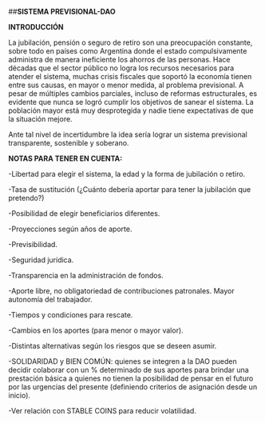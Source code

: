##**SISTEMA PREVISIONAL-DAO**

**INTRODUCCIÓN**

La jubilación, pensión o seguro de retiro son una preocupación constante, sobre todo en países como Argentina donde el estado compulsivamente administra de manera ineficiente los ahorros de las personas. Hace décadas que el sector público no logra los recursos necesarios para atender el sistema, muchas crisis fiscales que soportó la economía tienen entre sus causas, en mayor o menor medida, al problema previsional. A pesar de múltiples cambios parciales, incluso de reformas estructurales, es evidente que nunca se logró cumplir los objetivos de sanear el sistema. La población mayor está muy desprotegida y nadie tiene expectativas de que la situación mejore. 

Ante tal nivel de incertidumbre la idea sería lograr un sistema previsional transparente, sostenible y soberano. 

**NOTAS PARA TENER EN CUENTA:**

-Libertad para elegir el sistema, la edad y la forma de jubilación o retiro.

-Tasa de sustitución (¿Cuánto debería aportar para tener la jubilación que pretendo?)

-Posibilidad de elegir beneficiarios diferentes. 

-Proyecciones según años de aporte.

-Previsibilidad.

-Seguridad jurídica. 

-Transparencia en la administración de fondos.

-Aporte libre, no obligatoriedad de contribuciones patronales. Mayor autonomía del trabajador.

-Tiempos y condiciones para rescate.

-Cambios en los aportes (para menor o mayor valor).

-Distintas alternativas según los riesgos que se deseen asumir.

-SOLIDARIDAD y BIEN COMÚN: quienes se integren a la DAO pueden decidir colaborar con un % determinado de sus aportes para brindar una prestación básica a quienes no tienen la posibilidad de pensar en el futuro por las urgencias del presente (definiendo criterios de asignación desde un inicio).

-Ver relación con STABLE COINS para reducir volatilidad.
